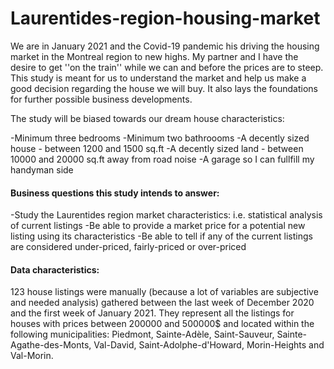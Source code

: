 # Laurentides-region-housing-market

We are in January 2021 and the Covid-19 pandemic his driving the housing market in the Montreal region to new highs. My partner and I have the desire to get ''on the train'' while we can and before the prices are to steep. This study is meant for us to understand the market and help us make a good decision regarding the house we will buy. It also lays the foundations for further possible business developments.

The study will be biased towards our dream house characteristics:

-Minimum three bedrooms
-Minimum two bathroooms
-A decently sized house - between 1200 and 1500 sq.ft
-A decently sized land - between 10000 and 20000 sq.ft away from road noise
-A garage so I can fullfill my handyman side


#### Business questions this study intends to answer:
-Study the Laurentides region market characteristics: i.e. statistical analysis of current listings
-Be able to provide a market price for a potential new listing using its characteristics
-Be able to tell if any of the current listings are considered under-priced, fairly-priced or over-priced

#### Data characteristics:
123 house listings were manually (because a lot of variables are subjective and needed analysis) gathered between the last week of December 2020 and the first week of January 2021. They represent all the listings for houses with prices between 200000 and 500000$ and located within the following municipalities: Piedmont, Sainte-Adèle, Saint-Sauveur, Sainte-Agathe-des-Monts, Val-David, Saint-Adolphe-d'Howard, Morin-Heights and Val-Morin.
